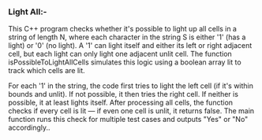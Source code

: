 ### Light All:-
 
 
This C++ program checks whether it's possible to light up all cells in a string of length N, where each character in the string S is either '1' (has a light) or '0' (no light). A '1' can light itself and either its left or right adjacent cell, but each light can only light one adjacent unlit cell. The function isPossibleToLightAllCells simulates this logic using a boolean array lit to track which cells are lit.

For each '1' in the string, the code first tries to light the left cell (if it's within bounds and unlit). If not possible, it then tries the right cell. If neither is possible, it at least lights itself. After processing all cells, the function checks if every cell is lit — if even one cell is unlit, it returns false. The main function runs this check for multiple test cases and outputs "Yes" or "No" accordingly..

